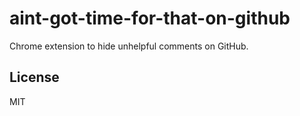 # aint-got-time-for-that-on-github

Chrome extension to hide unhelpful comments on GitHub.

## License
MIT
